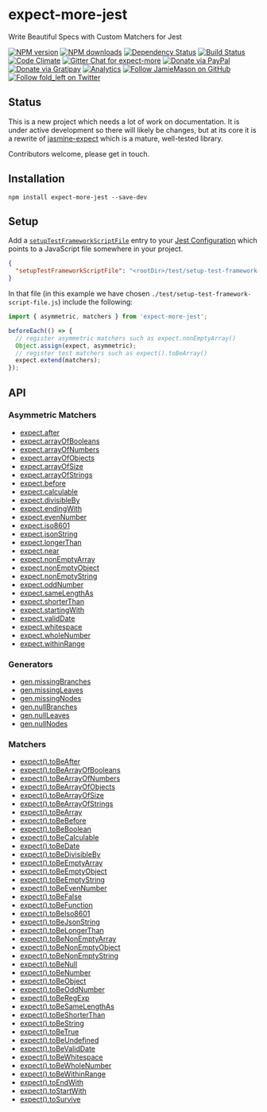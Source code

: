 # expect-more-jest

Write Beautiful Specs with Custom Matchers for Jest

[![NPM version](http://img.shields.io/npm/v/expect-more-jest.svg?style=flat-square)](https://www.npmjs.com/package/expect-more-jest)
[![NPM downloads](http://img.shields.io/npm/dm/expect-more-jest.svg?style=flat-square)](https://www.npmjs.com/package/expect-more-jest)
[![Dependency Status](http://img.shields.io/david/JamieMason/expect-more-jest.svg?style=flat-square)](https://david-dm.org/JamieMason/expect-more-jest)
[![Build Status](http://img.shields.io/travis/JamieMason/expect-more-jest/master.svg?style=flat-square)](https://travis-ci.org/JamieMason/expect-more-jest)
[![Code Climate](https://img.shields.io/codeclimate/github/JamieMason/expect-more.svg?style=flat-square)](https://codeclimate.com/github/JamieMason/expect-more)
[![Gitter Chat for expect-more](https://badges.gitter.im/Join%20Chat.svg)](https://gitter.im/JamieMason/expect-more)
[![Donate via PayPal](https://img.shields.io/badge/donate-paypal-blue.svg)](https://www.paypal.me/foldleft)
[![Donate via Gratipay](https://img.shields.io/gratipay/user/JamieMason.svg)](https://gratipay.com/~JamieMason/)
[![Analytics](https://ga-beacon.appspot.com/UA-45466560-5/expect-more-jest?flat&useReferer)](https://github.com/igrigorik/ga-beacon)
[![Follow JamieMason on GitHub](https://img.shields.io/github/followers/JamieMason.svg?style=social&label=Follow)](https://github.com/JamieMason)
[![Follow fold_left on Twitter](https://img.shields.io/twitter/follow/fold_left.svg?style=social&label=Follow)](https://twitter.com/fold_left)

## Status

This is a new project which needs a lot of work on documentation. It is under active development so there will likely be
changes, but at its core it is a rewrite of [jasmine-expect][jasmine-expect] which is a mature, well-tested library.

Contributors welcome, please get in touch.

## Installation

```
npm install expect-more-jest --save-dev
```

## Setup

Add a [`setupTestFrameworkScriptFile`][setup-test-framework-script-file] entry to your [Jest Configuration][jest-config]
which points to a JavaScript file somewhere in your project.

```json
{
  "setupTestFrameworkScriptFile": "<rootDir>/test/setup-test-framework-script-file.js"
}
```

In that file (in this example we have chosen `./test/setup-test-framework-script-file.js`) include the following:

```js
import { asymmetric, matchers } from 'expect-more-jest';

beforeEach(() => {
  // register asymmetric matchers such as expect.nonEmptyArray()
  Object.assign(expect, asymmetric);
  // register test matchers such as expect().toBeArray()
  expect.extend(matchers);
});
```

## API

### Asymmetric Matchers

* [expect.after](https://github.com/JamieMason/expect-more/blob/master/packages/expect-more-jest/docs/asymmetric/after.md)
* [expect.arrayOfBooleans](https://github.com/JamieMason/expect-more/blob/master/packages/expect-more-jest/docs/asymmetric/array-of-booleans.md)
* [expect.arrayOfNumbers](https://github.com/JamieMason/expect-more/blob/master/packages/expect-more-jest/docs/asymmetric/array-of-numbers.md)
* [expect.arrayOfObjects](https://github.com/JamieMason/expect-more/blob/master/packages/expect-more-jest/docs/asymmetric/array-of-objects.md)
* [expect.arrayOfSize](https://github.com/JamieMason/expect-more/blob/master/packages/expect-more-jest/docs/asymmetric/array-of-size.md)
* [expect.arrayOfStrings](https://github.com/JamieMason/expect-more/blob/master/packages/expect-more-jest/docs/asymmetric/array-of-strings.md)
* [expect.before](https://github.com/JamieMason/expect-more/blob/master/packages/expect-more-jest/docs/asymmetric/before.md)
* [expect.calculable](https://github.com/JamieMason/expect-more/blob/master/packages/expect-more-jest/docs/asymmetric/calculable.md)
* [expect.divisibleBy](https://github.com/JamieMason/expect-more/blob/master/packages/expect-more-jest/docs/asymmetric/divisible-by.md)
* [expect.endingWith](https://github.com/JamieMason/expect-more/blob/master/packages/expect-more-jest/docs/asymmetric/ending-with.md)
* [expect.evenNumber](https://github.com/JamieMason/expect-more/blob/master/packages/expect-more-jest/docs/asymmetric/even-number.md)
* [expect.iso8601](https://github.com/JamieMason/expect-more/blob/master/packages/expect-more-jest/docs/asymmetric/iso8601.md)
* [expect.jsonString](https://github.com/JamieMason/expect-more/blob/master/packages/expect-more-jest/docs/asymmetric/json-string.md)
* [expect.longerThan](https://github.com/JamieMason/expect-more/blob/master/packages/expect-more-jest/docs/asymmetric/longer-than.md)
* [expect.near](https://github.com/JamieMason/expect-more/blob/master/packages/expect-more-jest/docs/asymmetric/near.md)
* [expect.nonEmptyArray](https://github.com/JamieMason/expect-more/blob/master/packages/expect-more-jest/docs/asymmetric/non-empty-array.md)
* [expect.nonEmptyObject](https://github.com/JamieMason/expect-more/blob/master/packages/expect-more-jest/docs/asymmetric/non-empty-object.md)
* [expect.nonEmptyString](https://github.com/JamieMason/expect-more/blob/master/packages/expect-more-jest/docs/asymmetric/non-empty-string.md)
* [expect.oddNumber](https://github.com/JamieMason/expect-more/blob/master/packages/expect-more-jest/docs/asymmetric/odd-number.md)
* [expect.sameLengthAs](https://github.com/JamieMason/expect-more/blob/master/packages/expect-more-jest/docs/asymmetric/same-length-as.md)
* [expect.shorterThan](https://github.com/JamieMason/expect-more/blob/master/packages/expect-more-jest/docs/asymmetric/shorter-than.md)
* [expect.startingWith](https://github.com/JamieMason/expect-more/blob/master/packages/expect-more-jest/docs/asymmetric/starting-with.md)
* [expect.validDate](https://github.com/JamieMason/expect-more/blob/master/packages/expect-more-jest/docs/asymmetric/valid-date.md)
* [expect.whitespace](https://github.com/JamieMason/expect-more/blob/master/packages/expect-more-jest/docs/asymmetric/whitespace.md)
* [expect.wholeNumber](https://github.com/JamieMason/expect-more/blob/master/packages/expect-more-jest/docs/asymmetric/whole-number.md)
* [expect.withinRange](https://github.com/JamieMason/expect-more/blob/master/packages/expect-more-jest/docs/asymmetric/within-range.md)

### Generators

* [gen.missingBranches](https://github.com/JamieMason/expect-more/blob/master/packages/expect-more-jest/docs/gen/missing-branches.md)
* [gen.missingLeaves](https://github.com/JamieMason/expect-more/blob/master/packages/expect-more-jest/docs/gen/missing-leaves.md)
* [gen.missingNodes](https://github.com/JamieMason/expect-more/blob/master/packages/expect-more-jest/docs/gen/missing-nodes.md)
* [gen.nullBranches](https://github.com/JamieMason/expect-more/blob/master/packages/expect-more-jest/docs/gen/null-branches.md)
* [gen.nullLeaves](https://github.com/JamieMason/expect-more/blob/master/packages/expect-more-jest/docs/gen/null-leaves.md)
* [gen.nullNodes](https://github.com/JamieMason/expect-more/blob/master/packages/expect-more-jest/docs/gen/null-nodes.md)

### Matchers

* [expect().toBeAfter](https://github.com/JamieMason/expect-more/blob/master/packages/expect-more-jest/docs/matchers/to-be-after.md)
* [expect().toBeArrayOfBooleans](https://github.com/JamieMason/expect-more/blob/master/packages/expect-more-jest/docs/matchers/to-be-array-of-booleans.md)
* [expect().toBeArrayOfNumbers](https://github.com/JamieMason/expect-more/blob/master/packages/expect-more-jest/docs/matchers/to-be-array-of-numbers.md)
* [expect().toBeArrayOfObjects](https://github.com/JamieMason/expect-more/blob/master/packages/expect-more-jest/docs/matchers/to-be-array-of-objects.md)
* [expect().toBeArrayOfSize](https://github.com/JamieMason/expect-more/blob/master/packages/expect-more-jest/docs/matchers/to-be-array-of-size.md)
* [expect().toBeArrayOfStrings](https://github.com/JamieMason/expect-more/blob/master/packages/expect-more-jest/docs/matchers/to-be-array-of-strings.md)
* [expect().toBeArray](https://github.com/JamieMason/expect-more/blob/master/packages/expect-more-jest/docs/matchers/to-be-array.md)
* [expect().toBeBefore](https://github.com/JamieMason/expect-more/blob/master/packages/expect-more-jest/docs/matchers/to-be-before.md)
* [expect().toBeBoolean](https://github.com/JamieMason/expect-more/blob/master/packages/expect-more-jest/docs/matchers/to-be-boolean.md)
* [expect().toBeCalculable](https://github.com/JamieMason/expect-more/blob/master/packages/expect-more-jest/docs/matchers/to-be-calculable.md)
* [expect().toBeDate](https://github.com/JamieMason/expect-more/blob/master/packages/expect-more-jest/docs/matchers/to-be-date.md)
* [expect().toBeDivisibleBy](https://github.com/JamieMason/expect-more/blob/master/packages/expect-more-jest/docs/matchers/to-be-divisible-by.md)
* [expect().toBeEmptyArray](https://github.com/JamieMason/expect-more/blob/master/packages/expect-more-jest/docs/matchers/to-be-empty-array.md)
* [expect().toBeEmptyObject](https://github.com/JamieMason/expect-more/blob/master/packages/expect-more-jest/docs/matchers/to-be-empty-object.md)
* [expect().toBeEmptyString](https://github.com/JamieMason/expect-more/blob/master/packages/expect-more-jest/docs/matchers/to-be-empty-string.md)
* [expect().toBeEvenNumber](https://github.com/JamieMason/expect-more/blob/master/packages/expect-more-jest/docs/matchers/to-be-even-number.md)
* [expect().toBeFalse](https://github.com/JamieMason/expect-more/blob/master/packages/expect-more-jest/docs/matchers/to-be-false.md)
* [expect().toBeFunction](https://github.com/JamieMason/expect-more/blob/master/packages/expect-more-jest/docs/matchers/to-be-function.md)
* [expect().toBeIso8601](https://github.com/JamieMason/expect-more/blob/master/packages/expect-more-jest/docs/matchers/to-be-iso8601.md)
* [expect().toBeJsonString](https://github.com/JamieMason/expect-more/blob/master/packages/expect-more-jest/docs/matchers/to-be-json-string.md)
* [expect().toBeLongerThan](https://github.com/JamieMason/expect-more/blob/master/packages/expect-more-jest/docs/matchers/to-be-longer-than.md)
* [expect().toBeNonEmptyArray](https://github.com/JamieMason/expect-more/blob/master/packages/expect-more-jest/docs/matchers/to-be-non-empty-array.md)
* [expect().toBeNonEmptyObject](https://github.com/JamieMason/expect-more/blob/master/packages/expect-more-jest/docs/matchers/to-be-non-empty-object.md)
* [expect().toBeNonEmptyString](https://github.com/JamieMason/expect-more/blob/master/packages/expect-more-jest/docs/matchers/to-be-non-empty-string.md)
* [expect().toBeNull](https://github.com/JamieMason/expect-more/blob/master/packages/expect-more-jest/docs/matchers/to-be-null.md)
* [expect().toBeNumber](https://github.com/JamieMason/expect-more/blob/master/packages/expect-more-jest/docs/matchers/to-be-number.md)
* [expect().toBeObject](https://github.com/JamieMason/expect-more/blob/master/packages/expect-more-jest/docs/matchers/to-be-object.md)
* [expect().toBeOddNumber](https://github.com/JamieMason/expect-more/blob/master/packages/expect-more-jest/docs/matchers/to-be-odd-number.md)
* [expect().toBeRegExp](https://github.com/JamieMason/expect-more/blob/master/packages/expect-more-jest/docs/matchers/to-be-reg-exp.md)
* [expect().toBeSameLengthAs](https://github.com/JamieMason/expect-more/blob/master/packages/expect-more-jest/docs/matchers/to-be-same-length-as.md)
* [expect().toBeShorterThan](https://github.com/JamieMason/expect-more/blob/master/packages/expect-more-jest/docs/matchers/to-be-shorter-than.md)
* [expect().toBeString](https://github.com/JamieMason/expect-more/blob/master/packages/expect-more-jest/docs/matchers/to-be-string.md)
* [expect().toBeTrue](https://github.com/JamieMason/expect-more/blob/master/packages/expect-more-jest/docs/matchers/to-be-true.md)
* [expect().toBeUndefined](https://github.com/JamieMason/expect-more/blob/master/packages/expect-more-jest/docs/matchers/to-be-undefined.md)
* [expect().toBeValidDate](https://github.com/JamieMason/expect-more/blob/master/packages/expect-more-jest/docs/matchers/to-be-valid-date.md)
* [expect().toBeWhitespace](https://github.com/JamieMason/expect-more/blob/master/packages/expect-more-jest/docs/matchers/to-be-whitespace.md)
* [expect().toBeWholeNumber](https://github.com/JamieMason/expect-more/blob/master/packages/expect-more-jest/docs/matchers/to-be-whole-number.md)
* [expect().toBeWithinRange](https://github.com/JamieMason/expect-more/blob/master/packages/expect-more-jest/docs/matchers/to-be-within-range.md)
* [expect().toEndWith](https://github.com/JamieMason/expect-more/blob/master/packages/expect-more-jest/docs/matchers/to-end-with.md)
* [expect().toStartWith](https://github.com/JamieMason/expect-more/blob/master/packages/expect-more-jest/docs/matchers/to-start-with.md)
* [expect().toSurvive](https://github.com/JamieMason/expect-more/blob/master/packages/expect-more-jest/docs/matchers/to-survive.md)

<!-- Links -->

[jasmine-expect]: https://github.com/JamieMason/Jasmine-Matchers#readme
[jest-config]: https://facebook.github.io/jest/docs/en/configuration.html
[setup-test-framework-script-file]: https://facebook.github.io/jest/docs/en/configuration.html#setuptestframeworkscriptfile-string
